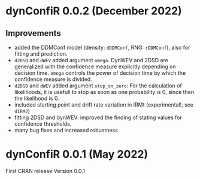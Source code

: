 
# dynConfiR 0.0.2 (December 2022)
## Improvements
- added the DDMConf model (density: `dDDMConf`, RNG: `rDDMConf`), also for fitting and prediction.
- `d2DSD` and `dWEV` added argument `omega`. DynWEV and 2DSD are generalized with
the confidence measure explicitly depending on decision time. `omega` controls the 
power of decision time by which the confidence measure is divided. 
- `d2DSD` and `dWEV` added argument `stop_on_zero`: For the calculation of likelihoods, it
is usefull to stop as soon as one probability is 0, since then the likelihood is 0.
- included starting point and drift rate variation in IRMt (experimental!, see `dIRM2`)
- fitting 2DSD and dynWEV: improved the finding of stating values for confidence thresholds.
- many bug fixes and increased robustness


# dynConfiR 0.0.1 (May 2022)
First CRAN release Version 0.0.1

